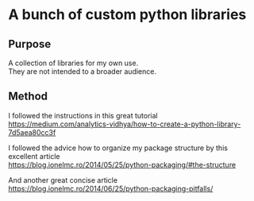 # A bunch of custom python libraries

## Purpose

A collection of libraries for my own use.<br>
They are not intended to a broader audience.

## Method

I followed the instructions in this great tutorial<br>
https://medium.com/analytics-vidhya/how-to-create-a-python-library-7d5aea80cc3f

I followed the advice how to organize my package structure by this excellent article<br>
https://blog.ionelmc.ro/2014/05/25/python-packaging/#the-structure

And another great concise article<br>
https://blog.ionelmc.ro/2014/06/25/python-packaging-pitfalls/

